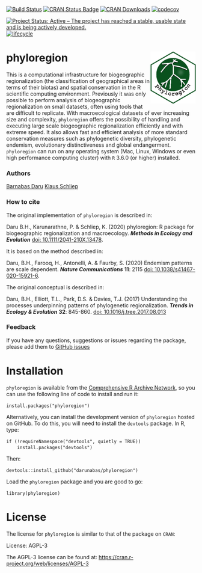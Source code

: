 [![Build Status](https://travis-ci.org/darunabas/phyloregion.svg?branch=master)](https://travis-ci.org/darunabas/phyloregion)
[![CRAN Status Badge](http://www.r-pkg.org/badges/version/phyloregion)](https://cran.r-project.org/package=phyloregion)
[![CRAN Downloads](http://cranlogs.r-pkg.org/badges/phyloregion)](https://cran.r-project.org/package=phyloregion)
[![codecov](https://codecov.io/gh/darunabas/phyloregion/branch/master/graph/badge.svg)](https://codecov.io/gh/darunabas/phyloregion)

[![Project Status: Active – The project has reached a stable, usable state and is being actively developed.](http://www.repostatus.org/badges/latest/active.svg)](http://www.repostatus.org/#active)
[![lifecycle](https://img.shields.io/badge/lifecycle-experimental-orange.svg)](https://www.tidyverse.org/lifecycle/#experimental)

# phyloregion <img src='man/figures/logo.png' align="right" width="120" />

This is a computational infrastructure for biogeographic regionalization (the classification of geographical areas in terms of their biotas) and spatial conservation in the R scientific computing environment. Previously it was only possible to perform analysis of biogeographic regionalization on small datasets, often using tools that are difficult to replicate. With macroecological datasets of ever increasing size and complexity, `phyloregion` offers the possibility of handling and executing large scale biogeographic regionalization efficiently and with extreme speed. It also allows fast and efficient analysis of more standard conservation measures such as phylogenetic diversity, phylogenetic endemism, evolutionary distinctiveness and global endangerment. `phyloregion` can run on any operating system (Mac, Linux, Windows or even high performance computing cluster) with `R` 3.6.0 (or higher) installed.

### Authors
[Barnabas Daru](https://barnabasdaru.com/) 
[Klaus Schliep](https://kschliep.netlify.com/)

### How to cite
The original implementation of ```phyloregion``` is described in:

Daru B.H., Karunarathne, P. & Schliep, K. (2020) phyloregion: R package for biogeographic regionalization and macroecology. **_Methods in Ecology and Evolution_** [doi: 10.1111/2041-210X.13478](https://doi.org/10.1111/2041-210X.13478).

It is based on the method described in:

Daru, B.H., Farooq, H., Antonelli, A. & Faurby, S. (2020) Endemism patterns are scale dependent. **_Nature Communications_** __11__: 2115 [doi: 10.1038/s41467-020-15921-6](https://doi.org/10.1038/s41467-020-15921-6). 

The original conceptual is described in:

Daru, B.H., Elliott, T.L., Park, D.S. & Davies, T.J. (2017) Understanding the processes underpinning patterns of phylogenetic regionalization. **_Trends in Ecology & Evolution_** __32__: 845-860. [doi: 10.1016/j.tree.2017.08.013](http://dx.doi.org/10.1016/j.tree.2017.08.013)

### Feedback
If you have any questions, suggestions or issues regarding the package, please add them to [GitHub issues](https://github.com/darunabas/phyloregion/issues)

# Installation

`phyloregion` is available from the [Comprehensive R Archive Network](https://CRAN.R-project.org/package=phyloregion), so you can use the following line of code to install and run it:

```
install.packages("phyloregion")
```

Alternatively, you can install the development version of `phyloregion` hosted on GitHub. To do this, you will need to install the `devtools` package. In R, type:

```
if (!requireNamespace("devtools", quietly = TRUE)) 
    install.packages("devtools") 
```

Then:

```
devtools::install_github("darunabas/phyloregion")
```

Load the `phyloregion` package and you are good to go:

```
library(phyloregion)
```

# License

The license for `phyloregion` is similar to that of the package on `CRAN`:

License: AGPL-3

The AGPL-3 license can be found at: https://cran.r-project.org/web/licenses/AGPL-3
